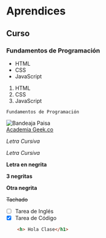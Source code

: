 # Aprendices
## Curso
### Fundamentos de Programación

- HTML
- CSS
- JavaScript

1. HTML
2. CSS
3. JavaScript

~~~
Fundamentos de Programación
~~~

![Bandeaja Paisa](https://static.guiainfantil.com/media/7468/c/bandeja-paisa-recetas-colombianas-para-comer-en-familia-lg.jpg)<br>
[Academia Geek.co](https://academiageek.co/)

*Letra Cursiva* 

_Letra Cursiva_

__Letra en negrita__

****3 negritas****

__Otra negrita__

~~Tachado~~

- [ ] Tarea de Inglés
- [x] Tarea de Código

```html
    <h> Hola Clase</h1>
```
